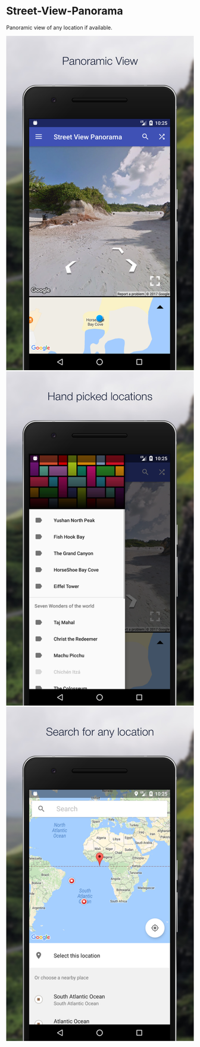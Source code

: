 # Street-View-Panorama
Panoramic view of any location if available.

![Alt text](https://github.com/shashank1094/Street-View-Panorama/blob/master/screenshots/screenshot_1.png)
![Alt text](https://github.com/shashank1094/Street-View-Panorama/blob/master/screenshots/screenshot_2.png)
![Alt text](https://github.com/shashank1094/Street-View-Panorama/blob/master/screenshots/screenshot_3.png)
